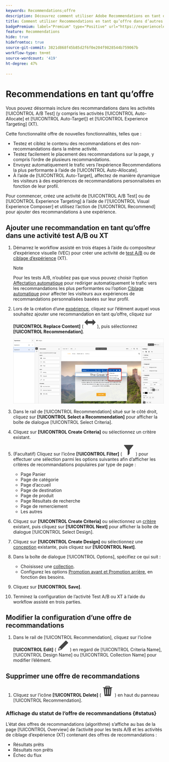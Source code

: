 ```yaml
---
keywords: Recommendations;offre
description: Découvrez comment utiliser Adobe Recommendations en tant qu’offre dans les activités de tests A/B (y compris l’affectation automatique et le ciblage automatique) et de ciblage d’expérience (XT).
title: Comment utiliser Recommendations en tant qu’offre dans d’autres types d’activités ?
badgePremium: label="Premium" type="Positive" url="https://experienceleague.adobe.com/docs/target/using/introduction/intro.html?lang=fr#premium newtab=true" tooltip="Voir ce qui est inclus dans Target Premium."
feature: Recommendations
hide: true
hidefromtoc: true
source-git-commit: 3821d868f45b85d2f6f0e204f9828544b759067b
workflow-type: tm+mt
source-wordcount: '419'
ht-degree: 47%

---
```


# Recommendations en tant qu’offre

Vous pouvez désormais inclure des recommandations dans les activités [!UICONTROL A/B Test] (y compris les activités [!UICONTROL Auto-Allocate] et [!UICONTROL Auto-Target]) et [!UICONTROL Experience Targeting] (XT).

Cette fonctionnalité offre de nouvelles fonctionnalités, telles que :

* Testez et ciblez le contenu des recommandations et des non-recommandations dans la même activité.
* Testez facilement le placement des recommandations sur la page, y compris l’ordre de plusieurs recommandations.
* Envoyez automatiquement le trafic vers l’expérience Recommendations la plus performante à l’aide de [!UICONTROL Auto-Allocate].
* À l’aide de [!UICONTROL Auto-Target], affectez de manière dynamique les visiteurs à des expériences de recommandations personnalisées en fonction de leur profil.

Pour commencer, créez une activité de [!UICONTROL A/B Test] ou de [!UICONTROL Experience Targeting] à l’aide de l’[!UICONTROL Visual Experience Composer] et utilisez l’action de [!UICONTROL Recommend] pour ajouter des recommandations à une expérience.

## Ajouter une recommandation en tant qu’offre dans une activité test A/B ou XT

1. Démarrez le workflow assisté en trois étapes à l’aide du compositeur d’expérience visuelle (VEC) pour créer une activité de [test A/B](/help/main/c-activities/t-test-ab/t-test-create-ab/test-create-ab.md) ou de [ciblage d’expérience](/help/main/c-activities/t-experience-target/t-xt-create/xt-create.md) (XT).

   >[!NOTE]
   >
   >Pour les tests A/B, n’oubliez pas que vous pouvez choisir l’option [Affectation automatique](/help/main/c-activities/automated-traffic-allocation/automated-traffic-allocation.md) pour rediriger automatiquement le trafic vers les recommandations les plus performantes ou l’option [Ciblage automatique](/help/main/c-activities/auto-target/auto-target-to-optimize.md) pour affecter les visiteurs aux expériences de recommandations personnalisées basées sur leur profil.

1. Lors de la création d’une [expérience](/help/main/c-experiences/c-visual-experience-composer/viztarget-options.md), cliquez sur l’élément auquel vous souhaitez ajouter une recommandation en tant qu’offre, cliquez sur **[!UICONTROL Replace Content]** ( ![icône Remplacer le contenu](/help/main/assets/icons/Switch.svg) ), puis sélectionnez **[!UICONTROL Recommendation]**.

   ![Insérer une recommandation en tant qu’offre](/help/main/c-recommendations/t-create-recs-activity/assets/recs-as-offer.png)

1. Dans le rail de [!UICONTROL Recommendation] situé sur le côté droit, cliquez sur **[!UICONTROL Select a Recommendation]** pour afficher la boîte de dialogue [!UICONTROL Select Criteria].

1. Cliquez sur **[!UICONTROL Create Criteria]** ou sélectionnez un critère existant.

1. (Facultatif) Cliquez sur l’icône **[!UICONTROL Filter]** ( ![icône Filtrer](/help/main/assets/icons/Filter.svg) ) pour effectuer une sélection parmi les options suivantes afin d’afficher les critères de recommandations populaires par type de page :

   * Page Panier
   * Page de catégorie
   * Page d’accueil
   * Page de destination
   * Page de produit
   * Page Résultats de recherche
   * Page de remerciement
   * Les autres

1. Cliquez sur **[!UICONTROL Create Criteria]** ou sélectionnez un [critère](/help/main/c-recommendations/c-algorithms/algorithms.md) existant, puis cliquez sur **[!UICONTROL Next]** pour afficher la boîte de dialogue [!UICONTROL Select Design].

1. Cliquez sur **[!UICONTROL Create Design]** ou sélectionnez une [conception](/help/main/c-recommendations/c-design-overview/design-overview.md) existante, puis cliquez sur **[!UICONTROL &#x200B; Next]**.

1. Dans la boîte de dialogue [!UICONTROL Options], spécifiez ce qui suit :

   * Choisissez une [collection](/help/main/c-recommendations/c-products/collections.md).
   * Configurez les options [Promotion avant et Promotion arrière](/help/main/c-recommendations/t-create-recs-activity/adding-promotions.md), en fonction des besoins.

1. Cliquez sur **[!UICONTROL Save]**.
1. Terminez la configuration de l’activité Test A/B ou XT à l’aide du workflow assisté en trois parties.

## Modifier la configuration d’une offre de recommandations

1. Dans le rail de [!UICONTROL Recommendation], cliquez sur l’icône **[!UICONTROL Edit]** ( ![icône Modifier](/help/main/assets/icons/Edit.svg) ) en regard de [!UICONTROL Criteria Name], [!UICONTROL Design Name] ou [!UICONTROL Collection Name] pour modifier l’élément.

## Supprimer une offre de recommandations

1. Cliquez sur l’icône **[!UICONTROL Delete]** ( ![icône Supprimer](/help/main/assets/icons/Delete.svg) ) en haut du panneau [!UICONTROL Recommendation].

### Affichage du statut de l’offre de recommandations {#status}

L’état des offres de recommandations (algorithme) s’affiche au bas de la page [!UICONTROL Overview] de l’activité pour les tests A/B et les activités de ciblage d’expérience (XT) contenant des offres de recommandations :

* Résultats prêts
* Résultats non prêts
* Échec du flux
